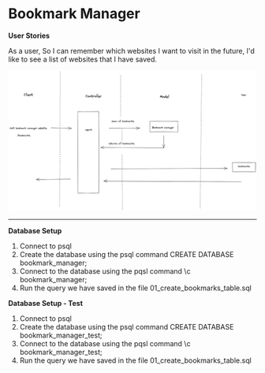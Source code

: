 # Bookmark Manager

**User Stories**

As a user,
So I can remember which websites I want to visit in the future,
I'd like to see a list of websites that I have saved.

![Landing page](./docs/domain_model_bookmark.png?raw=true "Domain Model")


-----------------------------------------------------------------------------------------------

**Database Setup**

  1. Connect to psql
  2. Create the database using the psql command CREATE DATABASE bookmark_manager;
  3. Connect to the database using the pqsl command \c bookmark_manager;
  4. Run the query we have saved in the file 01_create_bookmarks_table.sql


  **Database Setup - Test**

  1. Connect to psql
  2. Create the database using the psql command CREATE DATABASE bookmark_manager_test;
  3. Connect to the database using the pqsl command \c bookmark_manager_test;
  4. Run the query we have saved in the file 01_create_bookmarks_table.sql